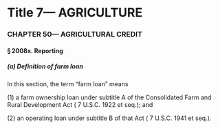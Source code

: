 
# Title 7— AGRICULTURE
### CHAPTER 50— AGRICULTURAL CREDIT
#### § 2008x. Reporting
##### (a) Definition of farm loan

In this section, the term “farm loan” means

(1) a farm ownership loan under subtitle A of the Consolidated Farm and Rural Development Act ( 7 U.S.C. 1922 et seq.); and

(2) an operating loan under subtitle B of that Act ( 7 U.S.C. 1941 et seq.).
